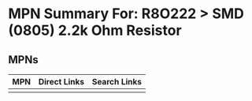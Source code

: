 



# MPN Summary For: R8O222 > SMD (0805) 2.2k Ohm Resistor

## MPNs
  

|MPN|Direct Links|Search Links|
| :--- | :--- | :--- |
||||
